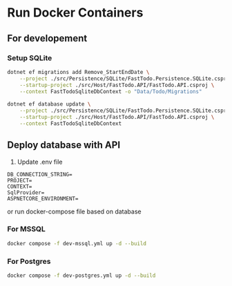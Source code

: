 # Run Docker Containers

## For developement
### Setup SQLite
```bash
dotnet ef migrations add Remove_StartEndDate \
    --project ./src/Persistence/SQLite/FastTodo.Persistence.SQLite.csproj \
    --startup-project ./src/Host/FastTodo.API/FastTodo.API.csproj \
    --context FastTodoSqliteDbContext -o "Data/Todo/Migrations"
  
dotnet ef database update \
    --project ./src/Persistence/SQLite/FastTodo.Persistence.SQLite.csproj \
    --startup-project ./src/Host/FastTodo.API/FastTodo.API.csproj \
    --context FastTodoSqliteDbContext
```

## Deploy database with API
1. Update .env file
```env
DB_CONNECTION_STRING=
PROJECT=
CONTEXT=
SqlProvider=
ASPNETCORE_ENVIRONMENT=
```
or run docker-compose file based on database
### For MSSQL
```bash
docker compose -f dev-mssql.yml up -d --build
```

### For Postgres
```bash
docker compose -f dev-postgres.yml up -d --build
```

